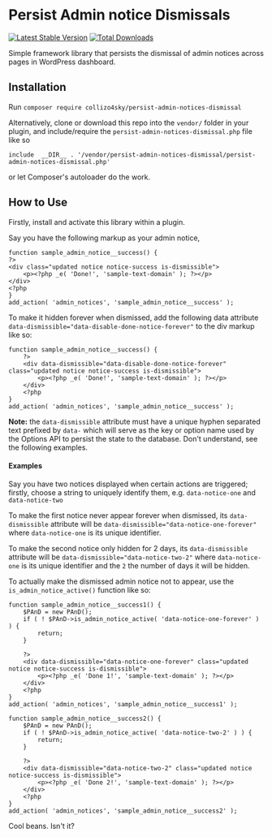 # Persist Admin notice Dismissals
[![Latest Stable Version](https://poser.pugx.org/collizo4sky/persist-admin-notices-dismissal/v/stable)](https://packagist.org/packages/collizo4sky/persist-admin-notices-dismissal)
[![Total Downloads](https://poser.pugx.org/collizo4sky/persist-admin-notices-dismissal/downloads)](https://packagist.org/packages/collizo4sky/persist-admin-notices-dismissal)

Simple framework library that persists the dismissal of admin notices across pages in WordPress dashboard.

## Installation

Run `composer require collizo4sky/persist-admin-notices-dismissal`

Alternatively, clone or download this repo into the `vendor/` folder in your plugin, and include/require the `persist-admin-notices-dismissal.php` file like so

```
include  __DIR__ . '/vendor/persist-admin-notices-dismissal/persist-admin-notices-dismissal.php'
```

or let Composer's autoloader do the work.

## How to Use
Firstly, install and activate this library within a plugin.

Say you have the following markup as your admin notice,


```
function sample_admin_notice__success() {
?>
<div class="updated notice notice-success is-dismissible">
    <p><?php _e( 'Done!', 'sample-text-domain' ); ?></p>
</div>
<?php
}
add_action( 'admin_notices', 'sample_admin_notice__success' );
```

To make it hidden forever when dismissed, add the following data attribute `data-dismissible="data-disable-done-notice-forever"` to the div markup like so:


```
function sample_admin_notice__success() {
    ?>
    <div data-dismissible="data-disable-done-notice-forever" class="updated notice notice-success is-dismissible">
        <p><?php _e( 'Done!', 'sample-text-domain' ); ?></p>
    </div>
    <?php
}
add_action( 'admin_notices', 'sample_admin_notice__success' );
```


**Note:** the `data-dismissible` attribute must have a unique hyphen separated text prefixed by `data-` which will serve as the key or option name used by the Options API to persist the state to the database. Don't understand, see the following examples.

#### Examples
Say you have two notices displayed when certain actions are triggered; firstly, choose a string to uniquely identify them, e.g. `data-notice-one` and `data-notice-two`

To make the first notice never appear forever when dismissed, its `data-dismissible` attribute will be `data-dismissible="data-notice-one-forever"` where `data-notice-one` is its unique identifier.

To make the second notice only hidden for 2 days, its `data-dismissible` attribute will be `data-dismissible="data-notice-two-2"` where `data-notice-one` is its unique identifier and the `2` the number of days it will be hidden.

To actually make the dismissed admin notice not to appear, use the `is_admin_notice_active()` function like so:


```
function sample_admin_notice__success1() {
	$PAnD = new PAnD();
    if ( ! $PAnD->is_admin_notice_active( 'data-notice-one-forever' ) ) {
        return;
    }

    ?>
    <div data-dismissible="data-notice-one-forever" class="updated notice notice-success is-dismissible">
        <p><?php _e( 'Done 1!', 'sample-text-domain' ); ?></p>
    </div>
    <?php
}
add_action( 'admin_notices', 'sample_admin_notice__success1' );
```

```
function sample_admin_notice__success2() {
	$PAnD = new PAnD();
	if ( ! $PAnD->is_admin_notice_active( 'data-notice-two-2' ) ) {
        return;
    }

	?>
	<div data-dismissible="data-notice-two-2" class="updated notice notice-success is-dismissible">
        <p><?php _e( 'Done 2!', 'sample-text-domain' ); ?></p>
    </div>
    <?php
}
add_action( 'admin_notices', 'sample_admin_notice__success2' );
```


Cool beans. Isn't it?
